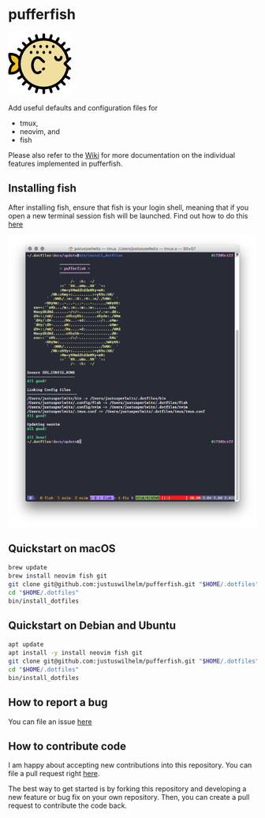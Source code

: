 # pufferfish

![pufferfish](docs/puffer.png)

Add useful defaults and configuration files for

- tmux,
- neovim, and
- fish

Please also refer to the
[Wiki](https://github.com/justuswilhelm/pufferfish/wiki)
for more documentation on the individual features implemented in pufferfish.

## Installing fish

After installing fish, ensure that fish is your login shell, meaning that if
you open a new terminal session fish will be launched. Find out how to do this
[here](https://fishshell.com/docs/current/faq.html#faq-default)

![Installer](docs/installer.png)

## Quickstart on macOS

```bash
brew update
brew install neovim fish git
git clone git@github.com:justuswilhelm/pufferfish.git "$HOME/.dotfiles"
cd "$HOME/.dotfiles"
bin/install_dotfiles
```

## Quickstart on Debian and Ubuntu

```bash
apt update
apt install -y install neovim fish git
git clone git@github.com:justuswilhelm/pufferfish.git "$HOME/.dotfiles"
cd "$HOME/.dotfiles"
bin/install_dotfiles
```

## How to report a bug

You can file an issue
[here](https://github.com/justuswilhelm/pufferfish/issues/new)

## How to contribute code

I am happy about accepting new contributions into this repository. You can file
a pull request right
[here](https://github.com/justuswilhelm/pufferfish/compare).

The best way to get started is by forking this repository and developing a new
feature or bug fix on your own repository. Then, you can create a pull request
to contribute the code back.
